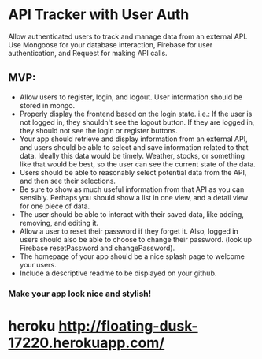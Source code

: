 # API Tracker with User Auth

Allow authenticated users to track and manage data from an external API.  Use Mongoose for your database interaction, Firebase for user authentication, and Request for making API calls.

## MVP:
- Allow users to register, login, and logout.  User information should be stored in mongo.
- Properly display the frontend based on the login state.  i.e.: If the user is not logged in, they shouldn't see the logout button.  If they are logged in, they should not see the login or register buttons.
- Your app should retrieve and display information from an external API, and users should be able to select and save information related to that data.  Ideally this data would be timely.  Weather, stocks, or something like that would be best, so the user can see the current state of the data.
- Users should be able to reasonably select potential data from the API, and then see their selections.
- Be sure to show as much useful information from that API as you can sensibly.  Perhaps you should show a list in one view, and a detail view for one piece of data.
- The user should be able to interact with their saved data, like adding, removing, and editing it.
- Allow a user to reset their password if they forget it.  Also, logged in users should also be able to choose to change their password.  (look up Firebase resetPassword and changePassword).
- The homepage of your app should be a nice splash page to welcome your users.
- Include a descriptive readme to be displayed on your github.
### Make your app look nice and stylish!

# heroku http://floating-dusk-17220.herokuapp.com/
